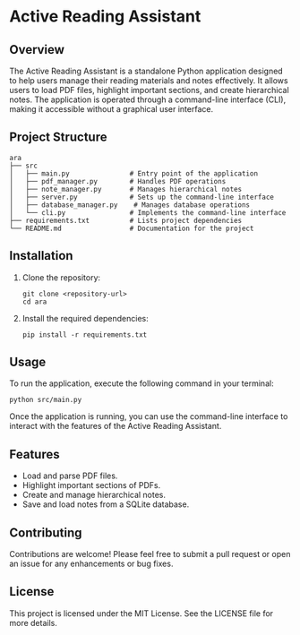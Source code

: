# Active Reading Assistant

## Overview
The Active Reading Assistant is a standalone Python application designed to help users manage their reading materials and notes effectively. It allows users to load PDF files, highlight important sections, and create hierarchical notes. The application is operated through a command-line interface (CLI), making it accessible without a graphical user interface.

## Project Structure
```
ara
├── src
│   ├── main.py               # Entry point of the application
│   ├── pdf_manager.py        # Handles PDF operations
│   ├── note_manager.py       # Manages hierarchical notes
│   ├── server.py             # Sets up the command-line interface
│   ├── database_manager.py    # Manages database operations
│   └── cli.py                # Implements the command-line interface
├── requirements.txt          # Lists project dependencies
└── README.md                 # Documentation for the project
```

## Installation
1. Clone the repository:
   ```
   git clone <repository-url>
   cd ara
   ```

2. Install the required dependencies:
   ```
   pip install -r requirements.txt
   ```

## Usage
To run the application, execute the following command in your terminal:
```
python src/main.py
```

Once the application is running, you can use the command-line interface to interact with the features of the Active Reading Assistant.

## Features
- Load and parse PDF files.
- Highlight important sections of PDFs.
- Create and manage hierarchical notes.
- Save and load notes from a SQLite database.

## Contributing
Contributions are welcome! Please feel free to submit a pull request or open an issue for any enhancements or bug fixes.

## License
This project is licensed under the MIT License. See the LICENSE file for more details.